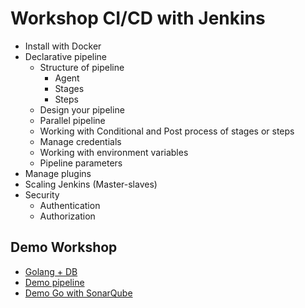 # Workshop CI/CD with Jenkins
* Install with Docker
* Declarative pipeline
  * Structure of pipeline
    * Agent
    * Stages
    * Steps
  * Design your pipeline
  * Parallel pipeline
  * Working with Conditional and Post process of stages or steps
  * Manage credentials
  * Working with environment variables
  * Pipeline parameters
* Manage plugins
* Scaling Jenkins (Master-slaves)
* Security
  * Authentication
  * Authorization

## Demo Workshop
* [Golang + DB](https://github.com/up1/workshop-devops-go)
* [Demo pipeline](https://github.com/up1/demo-pipeline)
* [Demo Go with SonarQube](https://github.com/up1/demo-go-sonarqube)
